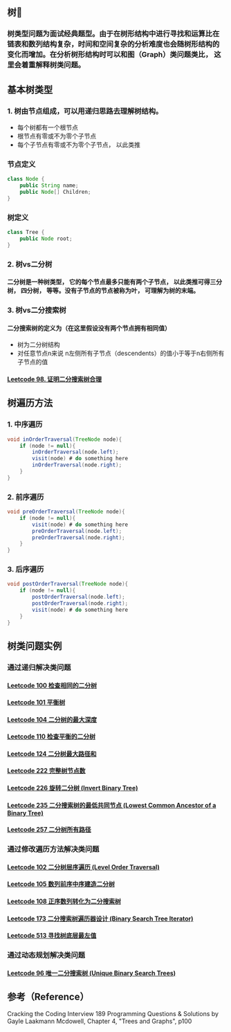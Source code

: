 ## 树🌲
### 树类型问题为面试经典题型。由于在树形结构中进行寻找和运算比在链表和数列结构复杂，时间和空间复杂的分析难度也会随树形结构的变化而增加。在分析树形结构时可以和图（Graph）类问题类比， 这里会着重解释树类问题。

## 基本树类型
### 1. 树由节点组成，可以用递归思路去理解树结构。
* 每个树都有一个根节点
* 根节点有零或不为零个子节点
* 每个子节点有零或不为零个子节点， 以此类推

### 节点定义
```java 
class Node {
	public String name;
	public Node[] Children;
}
```
### 树定义
```java 
class Tree {
	public Node root;
}
```

### 2. 树vs二分树
#### 二分树是一种树类型， 它的每个节点最多只能有两个子节点， 以此类推可得三分树， 四分树， 等等。没有子节点的节点被称为叶， 可理解为树的末端。

### 3. 树vs二分搜索树
#### 二分搜索树的定义为（在这里假设没有两个节点拥有相同值）
* 树为二分树结构
*  对任意节点n来说 n左侧所有子节点（descendents）的值小于等于n右侧所有子节点的值

#### [Leetcode 98. 证明二分搜索树合理](https://github.com/algorithmdaybyday/Practice-an-algorithm-question-every-day/blob/master/chapter_Tree/leetcode/validBST.java)
## 树遍历方法
### 1. 中序遍历
```java
void inOrderTraversal(TreeNode node){
	if (node != null){
		inOrderTraversal(node.left);
		visit(node) # do something here
		inOrderTraversal(node.right);
	}
}
```
### 2. 前序遍历
```java
void preOrderTraversal(TreeNode node){
	if (node != null){
		visit(node) # do something here
		preOrderTraversal(node.left);
		preOrderTraversal(node.right);
	}
}
```
### 3. 后序遍历
```java
void postOrderTraversal(TreeNode node){
	if (node != null){
		postOrderTraversal(node.left);
		postOrderTraversal(node.right);
		visit(node) # do something here
	}
}
```
## 树类问题实例
### 通过递归解决类问题

#### [Leetcode 100 检查相同的二分树](https://github.com/algorithmdaybyday/Practice-an-algorithm-question-every-day/blob/master/chapter_Tree/leetcode/isSameTree.java)
#### [Leetcode 101 平衡树](https://github.com/algorithmdaybyday/Practice-an-algorithm-question-every-day/blob/master/chapter_Tree/leetcode/symmetricTree.java)
#### [Leetcode 104 二分树的最大深度](https://github.com/algorithmdaybyday/Practice-an-algorithm-question-every-day/blob/master/chapter_Tree/leetcode/maxDepth.java)
#### [Leetcode 110 检查平衡的二分树](https://github.com/algorithmdaybyday/Practice-an-algorithm-question-every-day/blob/master/chapter_Tree/leetcode/balancedBinaryTree.java)
#### [Leetcode 124 二分树最大路径和](https://github.com/algorithmdaybyday/Practice-an-algorithm-question-every-day/blob/master/chapter_Tree/leetcode/bstMaxPathSum.java)
#### [Leetcode 222 完整树节点数 ](https://github.com/algorithmdaybyday/Practice-an-algorithm-question-every-day/blob/master/chapter_Tree/leetcode/countNodes.java)
#### [Leetcode 226 旋转二分树 (Invert Binary Tree)](https://github.com/algorithmdaybyday/Practice-an-algorithm-question-every-day/blob/master/chapter_Tree/leetcode/invertTree.java)
#### [Leetcode 235 二分搜索树的最低共同节点 (Lowest Common Ancestor of a Binary Tree)](https://github.com/algorithmdaybyday/Practice-an-algorithm-question-every-day/blob/master/chapter_Tree/leetcode/lowestCommonAncestor.java)
#### [Leetcode 257 二分树所有路径](https://github.com/algorithmdaybyday/Practice-an-algorithm-question-every-day/blob/master/chapter_Tree/leetcode/bstPaths.java)
### 通过修改遍历方法解决类问题
#### [Leetcode 102 二分树层序遍历 (Level Order Traversal)](https://github.com/algorithmdaybyday/Practice-an-algorithm-question-every-day/blob/master/chapter_Tree/leetcode/bstLevelOrderTraversal.java)
#### [Leetcode 105 数列前序中序建造二分树](https://github.com/algorithmdaybyday/Practice-an-algorithm-question-every-day/blob/master/chapter_Tree/leetcode/orderBuildTree.java)
#### [Leetcode 108 正序数列转化为二分搜索树](https://github.com/algorithmdaybyday/Practice-an-algorithm-question-every-day/blob/master/chapter_Tree/leetcode/sortedArrayToBST.java)
#### [Leetcode 173 二分搜索树遍历器设计 (Binary Search Tree Iterator)](https://github.com/algorithmdaybyday/Practice-an-algorithm-question-every-day/blob/master/chapter_Tree/leetcode/bstIterator.java)
#### [Leetcode 513 寻找树底层最左值](https://github.com/algorithmdaybyday/Practice-an-algorithm-question-every-day/blob/master/chapter_Tree/leetcode/findBottomLeftValue.java)
### 通过动态规划解决类问题
#### [Leetcode 96 唯一二分搜索树 (Unique Binary Search Trees)](https://github.com/algorithmdaybyday/Practice-an-algorithm-question-every-day/blob/master/chapter_Tree/leetcode/uniqueBST.java)

## 参考（Reference）
Cracking the Coding Interview 189 Programming Questions & Solutions by  Gayle Laakmann Mcdowell, Chapter 4, "Trees and Graphs", p100


